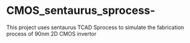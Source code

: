 # CMOS_sentaurus_sprocess-
This project uses sentaurus TCAD Sprocess to simulate the fabrication process of 90nm 2D CMOS invertor